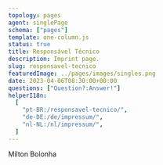```yaml
---
topology: pages
agent: singlePage
schema: ["pages"]
template: one-column.js
status: true
title: Responsável Técnico
description: Imprint page.
slug: responsavel-tecnico
featuredImage: ../pages/images/singles.png
date: 2023-04-06T08:30:00+00:00
questions: ["Question?:Answer!"]
helperI18n:
  [
    "pt-BR:/responsavel-tecnico/",
    "de-DE:/de/impressum/",
    "nl-NL:/nl/impressum/",
  ]
---
```


Milton Bolonha  

